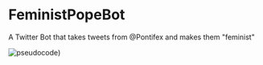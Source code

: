 # FeministPopeBot

A Twitter Bot that takes tweets from @Pontifex and makes them "feminist"

![pseudocode](https://cloud.githubusercontent.com/assets/10643705/17006985/eb03b220-4eb2-11e6-8ff3-ef4a817f8e77.png))
